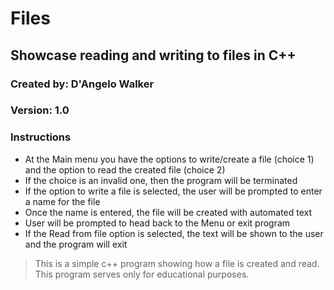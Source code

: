 # Files
## Showcase reading and writing to files in C++
### Created by: D'Angelo Walker
### Version: 1.0
### Instructions

- At the Main menu you have the options to write/create a file (choice 1) and the option to read the created file (choice 2)
- If the choice is an invalid one, then the program will be terminated
- If the option to write a file is selected, the user will be prompted to enter a name for the file
- Once the name is entered, the file will be created with automated text
- User will be prompted to head back to the Menu or exit program
- If the Read from file option is selected, the text will be shown to the user and the program will exit

> This is a simple c++ program showing how a file is created and read. This program serves only for educational purposes.